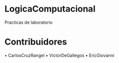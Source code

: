 # LogicaComputacional
Practicas de laboratorio


# Contribuidores


• CarlosCruzRangel
• VictorDeGallegos
• EricGiovanni
